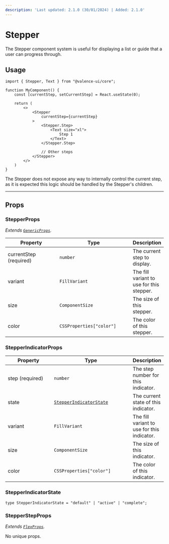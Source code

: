 ```yaml
---
description: 'Last updated: 2.1.0 (30/01/2024) | Added: 2.1.0'
---
```


# Stepper

The Stepper component system is useful for displaying a list or guide that a user can progress through.

## Usage

```tsx
import { Stepper, Text } from "@valence-ui/core";

function MyComponent() { 
    const [currentStep, setCurrentStep] = React.useState(0);

    return ( 
        <>
            <Stepper
                currentStep={currentStep}
            >
                <Stepper.Step>
                    <Text size="xl">
                        Step 1
                    </Text>
                </Stepper.Step>
                
                // Other steps
            </Stepper>
        </>
    )
}
```

The Stepper does not expose any way to internally control the current step, as it is expected this logic should be handled by the Stepper's children.&#x20;

***

## Props

### StepperProps

_Extends_ [_`GenericProps`_](../../../valence-utils/generics/global.md)_._

<table data-full-width="true"><thead><tr><th width="211">Property</th><th width="256">Type</th><th>Description</th></tr></thead><tbody><tr><td>currentStep (required)</td><td><code>number</code></td><td>The current step to display.</td></tr><tr><td>variant</td><td><code>FillVariant</code></td><td>The fill variant to use for this stepper.</td></tr><tr><td>size</td><td><code>ComponentSize</code></td><td>The size of this stepper.</td></tr><tr><td>color</td><td><code>CSSProperties["color"]</code></td><td>The color of this stepper.</td></tr></tbody></table>

### StepperIndicatorProps

<table data-full-width="true"><thead><tr><th width="157">Property</th><th width="260">Type</th><th>Description</th></tr></thead><tbody><tr><td>step (required)</td><td><code>number</code></td><td>The step number for this indicator.</td></tr><tr><td>state</td><td><a href="stepper.md#stepperindicatorstate"><code>StepperIndicatorState</code></a></td><td>The current state of this indicator.</td></tr><tr><td>variant</td><td><code>FillVariant</code></td><td>The fill variant to use for this indicator.</td></tr><tr><td>size</td><td><code>ComponentSize</code></td><td>The size of this indicator.</td></tr><tr><td>color</td><td><code>CSSProperties["color"]</code></td><td>The color of this indicator.</td></tr></tbody></table>

### StepperIndicatorState

```tsx
type StepperIndicatorState = "default" | "active" | "complete";
```

### StepperStepProps

_Extends_ [_`FlexProps`_](../layout/flex/#props)_._

No unique props.
